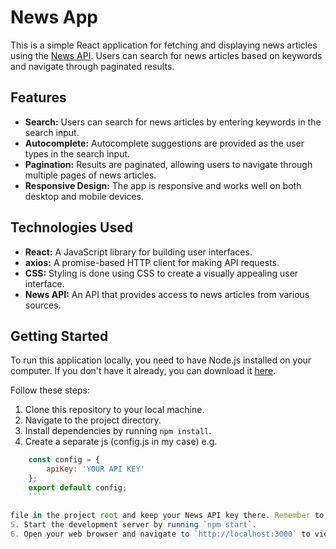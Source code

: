 # News App

This is a simple React application for fetching and displaying news articles using the [News API](https://newsapi.org/). Users can search for news articles based on keywords and navigate through paginated results.

## Features

- **Search:** Users can search for news articles by entering keywords in the search input.
- **Autocomplete:** Autocomplete suggestions are provided as the user types in the search input.
- **Pagination:** Results are paginated, allowing users to navigate through multiple pages of news articles.
- **Responsive Design:** The app is responsive and works well on both desktop and mobile devices.

## Technologies Used

- **React:** A JavaScript library for building user interfaces.
- **axios:** A promise-based HTTP client for making API requests.
- **CSS:** Styling is done using CSS to create a visually appealing user interface.
- **News API:** An API that provides access to news articles from various sources.

## Getting Started

To run this application locally, you need to have Node.js installed on your computer. If you don't have it already, you can download it [here](https://nodejs.org/).

Follow these steps:

1. Clone this repository to your local machine.
2. Navigate to the project directory.
3. Install dependencies by running `npm install`.
4. Create a separate js (config.js in my case) e.g.
````javascript
    const config = {
        apiKey: 'YOUR API KEY' 
    };
    export default config;
    ````

file in the project root and keep your News API key there. Remember to import the file in your App.js and gitignore it to avoid publically exposing your API key.
5. Start the development server by running `npm start`.
6. Open your web browser and navigate to `http://localhost:3000` to view the app.

